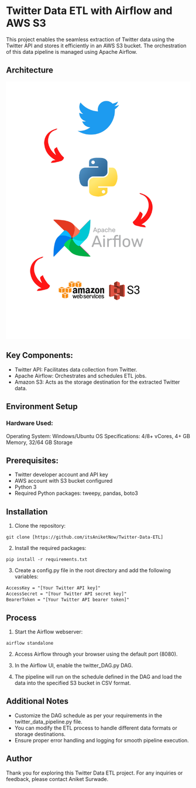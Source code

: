 # Twitter Data ETL with Airflow and AWS S3
This project enables the seamless extraction of Twitter data using the Twitter API and stores it efficiently in an AWS S3 bucket. The orchestration of this data pipeline is managed using Apache Airflow.


## Architecture
![Alt Text](Data-Pipeline.png)


## Key Components:
- Twitter API: Facilitates data collection from Twitter.
- Apache Airflow: Orchestrates and schedules ETL jobs.
- Amazon S3: Acts as the storage destination for the extracted Twitter data.

## Environment Setup
### Hardware Used:
Operating System: Windows/Ubuntu OS
Specifications: 4/8+ vCores, 4+ GB Memory, 32/64 GB Storage

## Prerequisites:
- Twitter developer account and API key
- AWS account with S3 bucket configured
- Python 3
- Required Python packages: tweepy, pandas, boto3

## Installation
1. Clone the repository:
```
git clone [https://github.com/itsAniketNow/Twitter-Data-ETL]
```
2. Install the required packages:
```
pip install -r requirements.txt
```
3. Create a config.py file in the root directory and add the following variables:
```
AccessKey = "[Your Twitter API key]"
AccessSecret = "[Your Twitter API secret key]"
BearerToken = "[Your Twitter API bearer token]"
```

## Process
1. Start the Airflow webserver:
```
airflow standalone
```
2. Access Airflow through your browser using the default port (8080).

3. In the Airflow UI, enable the twitter_DAG.py DAG.

4. The pipeline will run on the schedule defined in the DAG and load the data into the specified S3 bucket in CSV format.

## Additional Notes
- Customize the DAG schedule as per your requirements in the twitter_data_pipeline.py file.
- You can modify the ETL process to handle different data formats or storage destinations.
- Ensure proper error handling and logging for smooth pipeline execution.

## Author
Thank you for exploring this Twitter Data ETL project. For any inquiries or feedback, please contact Aniket Surwade.
